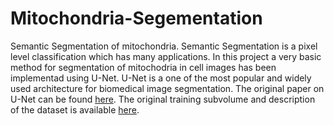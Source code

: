 # Mitochondria-Segementation

Semantic Segmentation of mitochondria.
Semantic Segmentation is a pixel level classification which has many applications. 
In this project a very basic method for segmentation of mitochodria in cell images has been implementad using U-Net.
U-Net is a one of the most popular and widely used architecture for biomedical image segmentation. The original paper on U-Net can be found [here](https://arxiv.org/abs/1505.04597).
The original training subvolume and description of the dataset is available [here](https://www.epfl.ch/labs/cvlab/data/data-em/).

